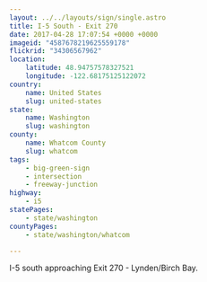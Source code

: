 ```yaml
---
layout: ../../layouts/sign/single.astro
title: I-5 South - Exit 270
date: 2017-04-28 17:07:54 +0000 +0000
imageid: "4587678219625559178"
flickrid: "34306567962"
location:
    latitude: 48.94757578327521
    longitude: -122.68175125122072
country:
    name: United States
    slug: united-states
state:
    name: Washington
    slug: washington
county:
    name: Whatcom County
    slug: whatcom
tags:
    - big-green-sign
    - intersection
    - freeway-junction
highway:
    - i5
statePages:
    - state/washington
countyPages:
    - state/washington/whatcom

---
```

I-5 south approaching Exit 270 - Lynden/Birch Bay.